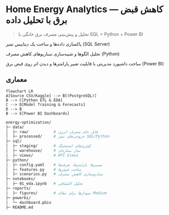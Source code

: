 
# Home Energy Analytics — کاهش قبض برق با تحلیل داده‌


> تحلیل و پیش‌بینی مصرف برق خانگی با SQL + Python + Power BI
> 

پاکسازی داده‌ها و ساخت یک دیتابیس تمیز (SQL Server)

تحلیل الگوها و شبیه‌سازی سناریوهای کاهش مصرف (Python)

ساخت داشبورد مدیریتی با قابلیت تغییر پارامترها و دیدن اثر روی قبض برق (Power BI)


## معماری
```mermaid
flowchart LR
A[Source CSV/Kaggle] --> B[(PostgreSQL)]
B --> C[Python ETL & EDA]
C --> D[Model Training & Forecasts]
D --> B
B --> E[Power BI Dashboards]
```

```bash
energy-optimization/
├─ data/
│  ├─ raw/           # فایل خام مصرف انرژی
│  ├─ processed/     # خروجی‌های تمیز SQL/Python
├─ sql/
│  ├─ staging/       # کوئری‌های استیجینگ
│  ├─ warehouse/     # مدل ستاره‌ای
│  ├─ views/         # KPI Views
├─ python/
│  ├─ config.yaml    # مسیرها، پارامترها، تعرفه‌ها
│  ├─ features.py    # ساخت فیچرها
│  ├─ scenarios.py   # سناریوسازی کاهش مصرف
├─ notebooks/
│  ├─ 01_eda.ipynb   # تحلیل اکتشافی
├─ reports/
│  ├─ figures/       # نمودارها برای مقاله Medium
├─ powerbi/
│  └─ dashboard.pbix
├─ README.md
```
